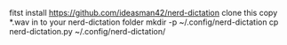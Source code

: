 fitst install https://github.com/ideasman42/nerd-dictation
clone this
copy *.wav in to your nerd-dictation folder
mkdir -p ~/.config/nerd-dictation
cp nerd-dictation.py ~/.config/nerd-dictation/


